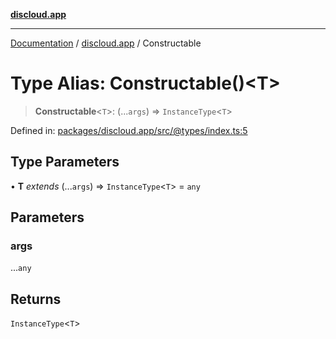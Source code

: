 [**discloud.app**](../README.md)

***

[Documentation](../../packages.md) / [discloud.app](../README.md) / Constructable

# Type Alias: Constructable()\<T\>

> **Constructable**\<`T`\>: (...`args`) => `InstanceType`\<`T`\>

Defined in: [packages/discloud.app/src/@types/index.ts:5](https://github.com/discloud/discloud.app/blob/8d6df0b18784d1a4408701ac8e6b9db44dbb7133/packages/discloud.app/src/@types/index.ts#L5)

## Type Parameters

• **T** *extends* (...`args`) => `InstanceType`\<`T`\> = `any`

## Parameters

### args

...`any`

## Returns

`InstanceType`\<`T`\>
